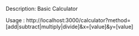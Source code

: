 Description: Basic Calculator

Usage : http://localhost:3000/calculator?method=[add|subtract|multiply|divide]&x=[value]&y=[value]